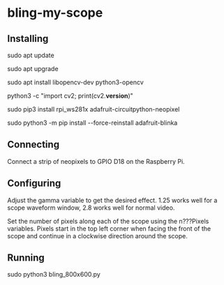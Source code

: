# bling-my-scope

## Installing

sudo apt update

sudo apt upgrade

sudo apt install libopencv-dev python3-opencv

python3 -c "import cv2; print(cv2.__version__)"

sudo pip3 install rpi_ws281x adafruit-circuitpython-neopixel

sudo python3 -m pip install --force-reinstall adafruit-blinka

## Connecting

Connect a strip of neopixels to GPIO D18 on the Raspberry Pi.

## Configuring

Adjust the gamma variable to get the desired effect. 1.25 works well for a scope waveform window, 2.8 works well for normal video.

Set the number of pixels along each of the scope using the n???Pixels variables. Pixels start in the top left corner when facing the front of the scope and continue in a clockwise direction around the scope.

## Running

sudo python3 bling_800x600.py
